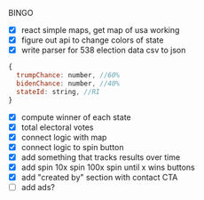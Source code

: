 BINGO

- [x] react simple maps, get map of usa working
- [x] figure out api to change colors of state
- [x] write parser for 538 election data csv to json
```javascript
{
  trumpChance: number, //60%
  bidenChance: number, //40%
  stateId: string, //RI 
}
```
- [x] compute winner of each state
- [x] total electoral votes
- [x] connect logic with map
- [x] connect logic to spin button
- [x] add something that tracks results over time
- [x] add spin 10x spin 100x spin until x wins buttons
- [x] add "created by" section with contact CTA
- [ ] add ads?
